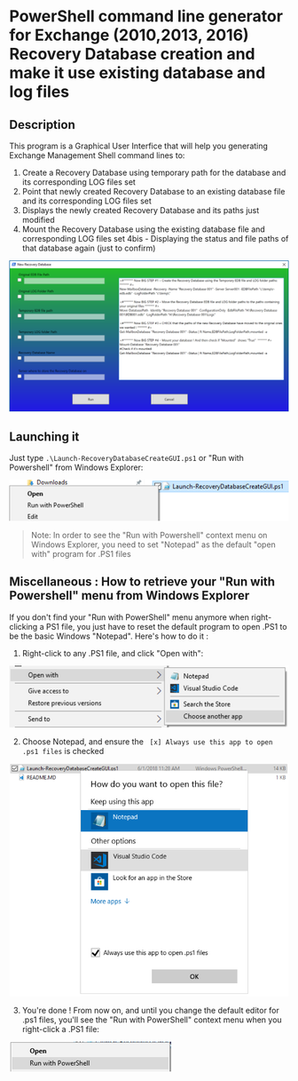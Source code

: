 # PowerShell command line generator for Exchange (2010,2013, 2016) Recovery Database creation and make it use existing database and log files

## Description
This program is a Graphical User Interfice that will help you generating Exchange Management Shell command lines to:

1. Create a Recovery Database using temporary path for the database and its corresponding LOG files set
2. Point that newly created Recovery Database to an existing database file and its corresponding LOG files set
3. Displays the newly created Recovery Database and its paths just modified
4. Mount the Recovery Database using the existing database file and corresponding LOG files set
4bis - Displaying the status and file paths of that database again (just to confirm)

![Fig.1](/Screenshots/ExchangeRecoveryDatabasePowerShellCmdGenerator.png)

## Launching it

Just type ```.\Launch-RecoveryDatabaseCreateGUI.ps1``` or "Run with Powershell" from Windows Explorer:

![Fig.2](/Screenshots/RunWithPowerShell.png)

> Note: In order to see the "Run with Powershell" context menu on Windows Explorer, you need to set "Notepad" as the default "open with" program for .PS1 files

## Miscellaneous : How to retrieve your "Run with Powershell" menu from Windows Explorer

If you don't find your "Run with PowerShell" menu anymore when right-clicking a PS1 file, you just have to reset the default program to open .PS1 to be the basic Windows "Notepad". Here's how to do it :

1. Right-click to any .PS1 file, and click "Open with":

![Fig.3](/Screenshots/SetDefaultNotepadForPS1-1of2.png)

2. Choose Notepad, and ensure the ``` [x] Always use this app to open .ps1 files``` is checked

![Fig.4](/Screenshots/SetDefaultNotepadForPS1-2of2.png)

3. You're done ! From now on, and until you change the default editor for .ps1 files, you'll see the "Run with PowerShell" context menu when you right-click a .PS1 file:

![Fig.5](/Screenshots/SetDefaultNotepadForPS1-Conclusion.png)


